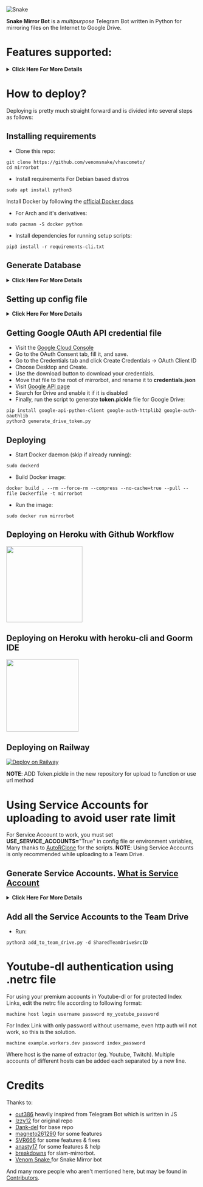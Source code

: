 ![Snake](https://telegra.ph/file/3eadd386697205a815e87.png)


**Snake Mirror Bot** is a _multipurpose_ Telegram Bot written in Python for mirroring files on the Internet to Google Drive.

# Features supported:
<details>
    <summary><b>Click Here For More Details</b></summary>

## Additional Features
- Updater (**NOTE**: You must upload your **token.pickle** to Index and fill your **token.pickle** url to **TOKEN_PICKLE_URL**, because your **token.pickle** will deleted after update, for more info please check [Setting up config file](https://github.com/venomsnake/vhascometo/tree/master#setting-up-config-file))
- Limiting size Torrent/Direct, Tar/Unzip, Mega, cloning Google Drive support
- Stop duplicate cloning Google Drive & mirroring Mega support
- Tar/Unzip Google Drive link support
- Sudo with Database support
- Multiple Trackers support
- Extracting **tar.xz** support
- Heroku config support
- Counting file/folder
- View Link button
- Shell and Executor
- Speedtest
- Torrent search Supported:
```
nyaa.si, sukebei, 1337x, piratebay,
tgx, yts, eztv, torlock, rarbg
```
- Direct links Supported:
```
letsupload.io, hxfile.co, anonfiles.com, bayfiles.com, antfiles,
fembed.com, fembed.net, femax20.com, layarkacaxxi.icu, fcdn.stream,
sbplay.org, naniplay.com, naniplay.nanime.in, naniplay.nanime.biz, sbembed.com,
streamtape.com, streamsb.net, feurl.com, pixeldrain.com, racaty.net,
1fichier.com, 1drv.ms (Only works for file not folder or business account),
uptobox.com (Uptobox account must be premium),solidfiles.com
```
## From Original Repos
- Mirroring direct download links, Torrent, and Telegram files to Google Drive
- Mirroring Mega.nz links to Google Drive (If your Mega account not premium, it will limit 5GB/6 hours)
- Copy files from someone's Drive to your Drive (Using Autorclone)
- Download/Upload progress, Speeds and ETAs
- Mirror all Youtube-dl supported links
- Docker support
- Uploading to Team Drive
- Index Link support
- Service Account support
- Delete files from Drive
- Shortener support
- Custom Filename (Only for URL, Telegram files and Youtube-dl. Not for Mega links and Magnet/Torrents)
- Extracting password protected files, using custom filename and download from password protected Index Links see these examples:
<p><a href="https://telegra.ph/Magneto-Python-Aria---Custom-Filename-Examples-01-20"> <img src="https://img.shields.io/badge/see%20on%20telegraph-grey?style=for-the-badge" width="190""/></a></p>

- Extract these filetypes and uploads to Google Drive
```
ZIP, RAR, TAR, 7z, ISO, WIM, CAB, GZIP, BZIP2,
APM, ARJ, CHM, CPIO, CramFS, DEB, DMG, FAT,
HFS, LZH, LZMA, LZMA2, MBR, MSI, MSLZ, NSIS,
NTFS, RPM, SquashFS, UDF, VHD, XAR, Z.
```

</details>

# How to deploy?
Deploying is pretty much straight forward and is divided into several steps as follows:
## Installing requirements

- Clone this repo:
```
git clone https://github.com/venomsnake/vhascometo/
cd mirrorbot
```

- Install requirements
For Debian based distros
```
sudo apt install python3
```
Install Docker by following the [official Docker docs](https://docs.docker.com/engine/install/debian/)

- For Arch and it's derivatives:
```
sudo pacman -S docker python
```
- Install dependencies for running setup scripts:
```
pip3 install -r requirements-cli.txt
```
## Generate Database
<details>
    <summary><b>Click Here For More Details</b></summary>

**1. Using ElephantSQL**
- Go to https://elephantsql.com/ and create account (skip this if you already have ElephantSQL account)
- Hit **Create New Instance**
- Follow the further instructions in the screen
- Hit **Select Region**
- Hit **Review**
- Hit **Create instance**
- Select your database name
- Copy your database url, and fill to **DATABASE_URL** in config

**2. Using Heroku PostgreSQL**
<p><a href="https://dev.to/prisma/how-to-setup-a-free-postgresql-database-on-heroku-1dc1"> <img src="https://img.shields.io/badge/see%20on%20dev.to-black?style=for-the-badge&logo=dev-dot-to" width="190""/></a></p>

</details>

## Setting up config file
<details>
    <summary><b>Click Here For More Details</b></summary>

```
cp config_sample.env config.env
```
- Remove the first line saying:
```
_____REMOVE_THIS_LINE_____=True
```
Fill up rest of the fields. Meaning of each fields are discussed below:
### Required Field
- **BOT_TOKEN**: The Telegram bot token that you get from [@BotFather](https://t.me/BotFather)
- **TELEGRAM_API**: This is to authenticate to your Telegram account for downloading Telegram files. You can get this from https://my.telegram.org DO NOT put this in quotes.
- **TELEGRAM_HASH**: This is to authenticate to your Telegram account for downloading Telegram files. You can get this from https://my.telegram.org
- **OWNER_ID**: The Telegram user ID (not username) of the Owner of the bot, you can get it from [@userinfobot](https://t.me/userinfobot)
- **GDRIVE_FOLDER_ID**: This is the folder ID of the Google Drive Folder to which you want to upload all the mirrors.
- **DOWNLOAD_DIR**: The path to the local folder where the downloads should be downloaded to
- **DOWNLOAD_STATUS_UPDATE_INTERVAL**: A short interval of time in seconds after which the Mirror progress message is updated. (I recommend to keep it `5` seconds at least)  
- **AUTO_DELETE_MESSAGE_DURATION**: Interval of time (in seconds), after which the bot deletes it's message (and command message) which is expected to be viewed instantly. (**Note**: Set to `-1` to never automatically delete messages)
- **UPSTREAM_REPO**: Link for Bot Upstream Repo, if you want default update, fill ```https://github.com/venomsnake/vhascometo```.
- **UPSTREAM_BRANCH**: Branch name for Bot Upstream Repo, fill ```master```.
### Optional Field
- **ACCOUNTS_ZIP_URL**: Only if you want to load your Service Account externally from an Index Link. Archive your Service Account json files to a zip file directly (don't archive the accounts folder. Select all the jsons inside and zip them only instead. Name the zip file with whatever you want, it doesn't matter). Fill this with the direct link of that file.
- **TOKEN_PICKLE_URL**: Only if you want to load your **token.pickle** externally from an Index Link. Fill this with the direct link of that file.
- **DATABASE_URL**: Your Database URL. See [Generate Database](https://github.com/venomsnake/vhascometo/tree/master#generate-database) to generate database (**NOTE**: If you use database you can save your sudo id permanent using ```/addsudo``` command).
- **AUTHORIZED_CHATS**: Fill user_id and chat_id (not username) of you want to authorize, Seprate them with space, Examples: ```-0123456789 -1122334455 6915401739```.
- **SUDO_USERS**: Fill user_id (not username) of you want to sudoers, Seprate them with space, Examples: ```0123456789 1122334455 6915401739``` (**NOTE**: If you want save sudo id permanent without database, you must fill your sudo id there).
- **IS_TEAM_DRIVE**: Set to `True` if `GDRIVE_FOLDER_ID` is from a Team Drive else `False` or Leave it empty.
- **USE_SERVICE_ACCOUNTS**: (Leave empty if unsure) Whether to use Service Accounts or not. For this to work see [Using Service Accounts](https://github.com/venomsnake/vhascometo#generate-service-accounts-what-is-service-account) section below.
- **INDEX_URL**: Refer to https://gitlab.com/ParveenBhadooOfficial/Google-Drive-Index The URL should not have any trailing '/'
- **MEGA_API_KEY**: Mega.nz api key to mirror mega.nz links. Get it from [Mega SDK Page](https://mega.nz/sdk)
- **MEGA_EMAIL_ID**: Your email id you used to sign up on mega.nz for using premium accounts (Leave th)
- **MEGA_PASSWORD**: Your password for your mega.nz account
- **BLOCK_MEGA_FOLDER**: If you want to remove mega.nz folder support, set it to `True`.
- **BLOCK_MEGA_LINKS**: If you want to remove mega.nz mirror support, set it to `True`.
- **STOP_DUPLICATE**: (Leave empty if unsure) if this field is set to `True`, bot will check file in Drive, if it is present in Drive, downloading or cloning will be stopped. (**Note**: File will be checked using filename, not using filehash, so this feature is not perfect yet)
- **CLONE_LIMIT**: To limit cloning Google Drive (leave space between number and unit, Available units is (gb or GB, tb or TB), Examples: ```100 gb, 100 GB, 10 tb, 10 TB```
- **MEGA_LIMIT**: To limit downloading Mega (leave space between number and unit, Available units is (gb or GB, tb or TB), Examples: ```100 gb, 100 GB, 10 tb, 10 TB```
- **TORRENT_DIRECT_LIMIT**: To limit the Torrent/Direct mirror size, Leave space between number and unit. Available units is (gb or GB, tb or TB), Examples: ```100 gb, 100 GB, 10 tb, 10 TB```
- **TAR_UNZIP_LIMIT**: To limit mirroring as Tar or unzipmirror. Available units is (gb or GB, tb or TB), Examples: ```100 gb, 100 GB, 10 tb, 10 TB```
- **VIEW_LINK**: View Link button to open file Index Link in browser instead of direct download link, you can figure out if it's compatible with your Index code or not, open any video from you Index and check if the END of link from browser link bar is `?a=view`, if yes make it `True` it will work (Compatible with [Bhadoo Index](https://gitlab.com/ParveenBhadooOfficial/Google-Drive-Index) Code)
  **HEROKU_EMAIL**: Heroku Account email Id in which the above app will be deployed (**NOTE**: Only needed if you deploying on Heroku with Github Workflow).
- **UPTOBOX_TOKEN**: Uptobox token to mirror uptobox links. Get it from [Uptobox Premium Account](https://uptobox.com/my_account).
- **HEROKU_API_KEY**: (Only if you deploying on Heroku) Your Heroku API key, get it from https://dashboard.heroku.com/account.
- **HEROKU_APP_NAME**: (Only if you deploying on Heroku) Your Heroku app name.
- **IGNORE_PENDING_REQUESTS**: If you want the bot to ignore pending requests after it restarts, set this to `True`.
- **STATUS_LIMIT**: Status limit with buttons (**NOTE**: Recommend limit status to ```4``` tasks max).
- **SHORTENER_API**: Fill your Shortener api key if you are using Shortener.
- **SHORTENER**: if you want to use Shortener in Gdrive and index link, fill Shortener url here. Examples:
```
exe.io, gplinks.in, shrinkme.io, urlshortx.com, shortzon.com
```

Above are the supported url Shorteners. Except these only some url Shorteners are supported.

**Note**: You can limit maximum concurrent downloads by changing the value of **MAX_CONCURRENT_DOWNLOADS** in aria.sh. By default, it's set to `7`.
### Add more buttons (Optional Field)
Three buttons are already added of Drive Link, Index Link, and View Link, you can add extra buttons, these are optional, if you don't know what are below entries, simply leave them, don't fill anything in them.
- **BUTTON_FOUR_NAME**:
- **BUTTON_FOUR_URL**:
- **BUTTON_FIVE_NAME**:
- **BUTTON_FIVE_URL**:
- **BUTTON_SIX_NAME**:
- **BUTTON_SIX_URL**:

</details>

## Getting Google OAuth API credential file
- Visit the [Google Cloud Console](https://console.developers.google.com/apis/credentials)
- Go to the OAuth Consent tab, fill it, and save.
- Go to the Credentials tab and click Create Credentials -> OAuth Client ID
- Choose Desktop and Create.
- Use the download button to download your credentials.
- Move that file to the root of mirrorbot, and rename it to **credentials.json**
- Visit [Google API page](https://console.developers.google.com/apis/library)
- Search for Drive and enable it if it is disabled
- Finally, run the script to generate **token.pickle** file for Google Drive:
```
pip install google-api-python-client google-auth-httplib2 google-auth-oauthlib
python3 generate_drive_token.py
```

## Deploying

- Start Docker daemon (skip if already running):
```
sudo dockerd
```
- Build Docker image:
```
docker build . --rm --force-rm --compress --no-cache=true --pull --file Dockerfile -t mirrorbot
```
- Run the image:
```
sudo docker run mirrorbot
```
## Deploying on Heroku with Github Workflow
<p><a href="https://github.com/venomsnake/vhascometo/blob/master/heroku-guide.md"> <img src="https://img.shields.io/badge/Deploy%20To%20Heroku-blueviolet?style=for-the-badge&logo=heroku" width="200"/></a></p>

## Deploying on Heroku with heroku-cli and Goorm IDE
<p><a href="https://telegra.ph/How-to-Deploy-a-Mirror-Bot-to-Heroku-with-CLI-05-06"> <img src="https://img.shields.io/badge/see%20on%20telegraph-grey?style=for-the-badge" width="190"/></a></p>

## Deploying on Railway
[![Deploy on Railway](https://railway.app/button.svg)](https://railway.app/new/template?template=https%3A%2F%2Fgithub.com%2Fvenomsnake%2Fvhascometo%2Ftree%2Fmaster&plugins=postgresql&envs=ACCOUNTS_ZIP_URL%2CAUTHORIZED_CHATS%2CAUTO_DELETE_MESSAGE_DURATION%2CBLOCK_MEGA_FOLDER%2CBLOCK_MEGA_LINKS%2CBOT_TOKEN%2CBUTTON_FOUR_NAME%2CBUTTON_FOUR_URL%2CBUTTON_FIVE_NAME%2CBUTTON_FIVE_URL%2CBUTTON_SIX_NAME%2CBUTTON_SIX_URL%2CCLONE_LIMIT%2CDOWNLOAD_DIR%2CDOWNLOAD_STATUS_UPDATE_INTERVAL%2CENV%2CGDRIVE_FOLDER_ID%2CIGNORE_PENDING_REQUESTS%2CINDEX_URL%2CIS_TEAM_DRIVE%2CMEGA_API_KEY%2CMEGA_EMAIL_ID%2CMEGA_PASSWORD%2CMEGA_LIMIT%2COWNER_ID%2CSHORTENER%2CSHORTENER_API%2CSTOP_DUPLICATE_CLONE%2CSTOP_DUPLICATE_MEGA%2CSTOP_DUPLICATE_MIRROR%2CTAR_UNZIP_LIMIT%2CTELEGRAM_API%2CTELEGRAM_HASH%2CTOKEN_PICKLE_URL%2CTORRENT_DIRECT_LIMIT%2CUPSTREAM_REPO%2CUPSTREAM_BRANCH%2CUPTOBOX_TOKEN%2CUSE_SERVICE_ACCOUNTS%2CVIEW_LINK&optionalEnvs=ACCOUNTS_ZIP_URL%2CAUTHORIZED_CHATS%2CBLOCK_MEGA_FOLDER%2CBLOCK_MEGA_LINKS%2CBUTTON_FOUR_NAME%2CBUTTON_FOUR_URL%2CBUTTON_FIVE_NAME%2CBUTTON_FIVE_URL%2CBUTTON_SIX_NAME%2CBUTTON_SIX_URL%2CCLONE_LIMIT%2CDOWNLOAD_DIR%2CDOWNLOAD_STATUS_UPDATE_INTERVAL%2CIGNORE_PENDING_REQUESTS%2CINDEX_URL%2CIS_TEAM_DRIVE%2CMEGA_API_KEY%2CMEGA_EMAIL_ID%2CMEGA_PASSWORD%2CMEGA_LIMIT%2CSHORTENER%2CSHORTENER_API%2CSTOP_DUPLICATE_CLONE%2CSTOP_DUPLICATE_MEGA%2CSTOP_DUPLICATE_MIRROR%2CTAR_UNZIP_LIMIT%2CTOKEN_PICKLE_URL%2CTORRENT_DIRECT_LIMIT%2CUPTOBOX_TOKEN%2CUSE_SERVICE_ACCOUNTS%2CVIEW_LINK&ACCOUNTS_ZIP_URLDesc=%28Optional%29+Only+if+you+want+to+load+your+service+accs+externally+from+an+index+link.+Archive+your+service+accs+json+files+to+a+zip+file+directly+%28don%27t+archive+the+accounts+folder.+Select+all+the+jsons+inside+and+zip+them+only+instead.+Name+the+zip+file+with+whatever+you+want%2C+it+doesn%27t+matter%29.+Fill+this+with+the+direct+link+of+that+file.&AUTHORIZED_CHATSDesc=Fill+User+ID+and+Chat+ID+of+you+want+to+authorize.+In+case+of+multiple+user+or+chat+id+separate+them+via+space.&AUTO_DELETE_MESSAGE_DURATIONDesc=Interval+of+time+%28in+seconds%29%2C+after+which+the+bot+deletes+it%27s+message+%28and+command+message%29+which+is+expected+to+be+viewed+instantly.+Note%3A+Set+to+-1+to+never+automatically+delete+messages.&BLOCK_MEGA_FOLDERDesc=If+you+want+to+remove+mega.nz+folder+support%2C+set+it+to+True.&BLOCK_MEGA_LINKSDesc=If+you+want+to+remove+mega.nz+mirror+support%2C+set+it+to+True.&BOT_TOKENDesc=The+telegram+bot+token+that+you+get+from+%40BotFather.&BUTTON_FOUR_NAMEDesc=Extra+buttons+%28optional%29.&BUTTON_FOUR_URLDesc=Fill+your+URL+if+you+are+using+extra+buttons.&BUTTON_FIVE_NAMEDesc=Extra+buttons+%28optional%29.&BUTTON_FIVE_URLDesc=Fill+your+URL+if+you+are+using+extra+buttons.&BUTTON_SIX_NAMEDesc=Extra+buttons+%28optional%29.&BUTTON_SIX_URLDesc=Fill+your+URL+if+you+are+using+extra+buttons.&CLONE_LIMITDesc=To+limit+cloning+Google+Drive+%28leave+space+between+number+and+unit%2C+Available+units+is+%28gb+or+GB%2C+tb+or+TB%29.&DOWNLOAD_DIRDesc=The+path+to+the+local+folder+where+the+downloads+should+be+downloaded+to.&DOWNLOAD_STATUS_UPDATE_INTERVALDesc=A+short+interval+of+time+in+seconds+after+which+the+Mirror+progress+message+is+updated.+%28I+recommend+to+keep+it+5+seconds+at+least%29.&ENVDesc=Setting+this+to+ANYTHING+will+enable+Webhooks+when+in+env+mode&GDRIVE_FOLDER_IDDesc=This+is+the+folder+ID+of+the+Google+Drive+Folder+to+which+you+want+to+upload+all+the+mirrors.&IGNORE_PENDING_REQUESTSDesc=If+you+want+the+bot+to+ignore+pending+requests+after+it+restarts%2C+set+this+to+True.&INDEX_URLDesc=Refer+to+https%3A%2F%2Fgitlab.com%2FPraveenBhadooOfficial%2FGoogle-Drive-Index+The+URL+should+not+have+any+trailing+%27%2F%27.&IS_TEAM_DRIVEDesc=Set+to+%27True%27+if+GDRIVE_FOLDER_ID+is+from+a+Team+Drive+else+False+or+Leave+it+empty.&MEGA_API_KEYDesc=Mega.nz+api+key+to+mirror+mega.nz+links.+Get+it+from+https%3A%2F%2Fmega.nz%2Fsdk.&MEGA_EMAIL_IDDesc=Your+email+id+you+used+to+sign+up+on+mega.nz.&MEGA_PASSWORDDesc=Your+password+for+your+mega.nz+account.&MEGA_LIMITDesc=To+limit+downloading+Mega+%28leave+space+between+number+and+unit%2C+Available+units+is+%28gb+or+GB%2C+tb+or+TB%29.&OWNER_IDDesc=The+Telegram+User+ID+of+the+Owner+of+the+Bot.+Get+it+by+using+%2Finfo+in+%40MissRose_bot.&SHORTENERDesc=If+you+want+to+use+shortener+in+Gdrive+and+index+link.&SHORTENER_APIDesc=Fill+your+shortener+api+key+if+you+are+using+shortener.&STOP_DUPLICATE_CLONEDesc=If+this+field+is+set+to+True%2C+bot+will+check+file+in+Drive%2C+if+it+is+present+in+Drive%2C+cloning+will+be+stopped.&STOP_DUPLICATE_MEGADesc=If+this+field+is+set+to+True%2C+bot+will+check+file+in+Drive%2C+if+it+is+present+in+Drive%2C+downloading+Mega+will+be+stopped.&STOP_DUPLICATE_MIRRORDesc=If+this+field+is+set+to+True%2C+bot+will+check+file+in+Drive%2C+if+it+is+present+in+Drive%2C+downloading+will+be+stopped.&TAR_UNZIP_LIMITDesc=To+limit+mirroring+as+Tar+or+unzipmirror.+Available+units+is+%28gb+or+GB%2C+tb+or+TB%29.&TELEGRAM_APIDesc=This+is+to+authenticate+to+your+Telegram+account+for+downloading+Telegram+files.+You+can+get+this+from+https%3A%2F%2Fmy.telegram.org.&TELEGRAM_HASHDesc=This+is+to+authenticate+to+your+Telegram+account+for+downloading+Telegram+files.+You+can+get+this+from+https%3A%2F%2Fmy.telegram.org.&TOKEN_PICKLE_URLDesc=%28Optional%29+Only+if+you+want+to+load+your+token.pickle+externally+from+an+index+link.+Fill+this+with+the+direct+link+of+that+file.&TORRENT_DIRECT_LIMITDesc=To+limit+the+Torrent%2FDirect+mirror+size%2C+Leave+space+between+number+and+unit.+Available+units+is+%28gb+or+GB%2C+tb+or+TB%29.&UPSTREAM_REPODesc=Link+for+Bot+Upstream+Repo%2C+If+you+want+default+update%2C+Fill+https%3A%2F%2Fgithub.com%2Fbreakdowns%2Fslam-mirrorbot.&UPSTREAM_BRANCHDesc=Branch+name+for+Upstream+Repo+%28Recommended+using+master+branch%29.&UPTOBOX_TOKENDesc=Uptobox+premium+token+to+mirror+uptobox+links.+Get+it+from+https%3A%2F%2Fuptobox.com%2Fmy_account.&USE_SERVICE_ACCOUNTSDesc=Whether+to+use+Service+Accounts+or+not.+For+this+to+work+see+%27Using+Service+Accounts%27+in+repo.&VIEW_LINKDesc=View+Link+button+to+open+file+Index+Link+in+browser+instead+of+direct+download+link%2C+you+can+figure+out+if+it%27s+compatible+with+your+Index+code+or+not%2C+open+any+video+from+you+Index+and+check+if+the+END+of+link+from+browser+link+bar+is+%3Fa%3Dview%2C+if+yes+make+it+True+it+will+work+%28Compatible+with+Bhadoo+Index+Code%29.&DOWNLOAD_DIRDefault=%2Fusr%2Fsrc%2Fapp%2Fdownloads&DOWNLOAD_STATUS_UPDATE_INTERVALDefault=5&ENVDefault=ANYTHING&UPSTREAM_REPODefault=https%3A%2F%2Fgithub.com%2Fvenomsnake%2Fvhascometo&UPSTREAM_BRANCHDefault=master)

**NOTE**: ADD Token.pickle in the new repository for upload to function or use url method 

# Using Service Accounts for uploading to avoid user rate limit
For Service Account to work, you must set **USE_SERVICE_ACCOUNTS=**"True" in config file or environment variables,
Many thanks to [AutoRClone](https://github.com/xyou365/AutoRclone) for the scripts.
**NOTE**: Using Service Accounts is only recommended while uploading to a Team Drive.

## Generate Service Accounts. [What is Service Account](https://cloud.google.com/iam/docs/service-accounts)
<details>
    <summary><b>Click Here For More Details</b></summary>

Let us create only the Service Accounts that we need.
**Warning**: abuse of this feature is not the aim of this project and we do **NOT** recommend that you make a lot of projects, just one project and 100 SAs allow you plenty of use, its also possible that over abuse might get your projects banned by Google.

**NOTE:** 1 Service Account can copy around 750gb a day, 1 project can make 100 Service Accounts so that's 75tb a day, for most users this should easily suffice.
```
python3 gen_sa_accounts.py --quick-setup 1 --new-only
```
A folder named accounts will be created which will contain keys for the Service Accounts.

Or you can create Service Accounts to current project, no need to create new one

- List your projects ids
```
python3 gen_sa_accounts.py --list-projects
```
- Enable services automatically by this command
```
python3 gen_sa_accounts.py --enable-services $PROJECTID
```
- Create Sevice Accounts to current project
```
python3 gen_sa_accounts.py --create-sas $PROJECTID
```
- Download Sevice Accounts as accounts folder
```
python3 gen_sa_accounts.py --download-keys $PROJECTID
```
If you want to add Service Accounts to Google Group, follow these steps

- Mount accounts folder
```
cd accounts
```
- Grab emails form all accounts to emails.txt file that would be created in accounts folder
```
grep -oPh '"client_email": "\K[^"]+' *.json > emails.txt
```
- Unmount acounts folder
```
cd -
```
Then add emails from emails.txt to Google Group, after that add Google Group to your Shared Drive and promote it to manager.

**NOTE**: If you have created SAs in past from this script, you can also just re download the keys by running:
```
python3 gen_sa_accounts.py --download-keys project_id
```

</details>

## Add all the Service Accounts to the Team Drive
- Run:
```
python3 add_to_team_drive.py -d SharedTeamDriveSrcID
```

# Youtube-dl authentication using .netrc file
For using your premium accounts in Youtube-dl or for protected Index Links, edit the netrc file according to following format:
```
machine host login username password my_youtube_password
```
For Index Link with only password without username, even http auth will not work, so this is the solution.
```
machine example.workers.dev password index_password
```
Where host is the name of extractor (eg. Youtube, Twitch). Multiple accounts of different hosts can be added each separated by a new line.

# Credits

Thanks to:
- [out386](https://github.com/out386) heavily inspired from Telegram Bot which is written in JS
- [Izzy12](https://github.com/lzzy12/) for original repo
- [Dank-del](https://github.com/Dank-del/) for base repo
- [magneto261290](https://github.com/magneto261290/) for some features
- [SVR666](https://github.com/SVR666/) for some features & fixes
- [anasty17](https://github.com/anasty17) for some features & help
- [breakdowns](https://github.com/breakdowns) for slam-mirrorbot.
- [Venom Snake ](https://github.com/venomsnake) for Snake Mirror bot

And many more people who aren't mentioned here, but may be found in [Contributors](https://github.com/venomsnake/vhascometo/graphs/contributors).
